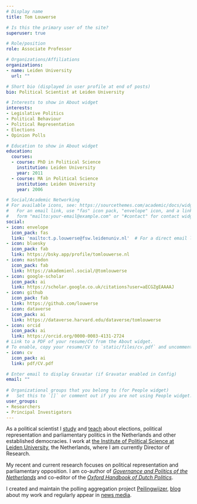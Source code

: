 ```yaml
---
# Display name
title: Tom Louwerse

# Is this the primary user of the site?
superuser: true

# Role/position
role: Associate Professor

# Organizations/Affiliations
organizations:
- name: Leiden University
  url: ""

# Short bio (displayed in user profile at end of posts)
bio: Political Scientist at Leiden University

# Interests to show in About widget
interests:
- Legislative Politics
- Political Behaviour
- Political Representation
- Elections
- Opinion Polls

# Education to show in About widget
education:
  courses:
  - course: PhD in Political Science
    institution: Leiden University
    year: 2011
  - course: MA in Political Science
    institution: Leiden University
    year: 2006

# Social/Academic Networking
# For available icons, see: https://sourcethemes.com/academic/docs/widgets/#icons
#   For an email link, use "fas" icon pack, "envelope" icon, and a link in the
#   form "mailto:your-email@example.com" or "#contact" for contact widget.
social:
- icon: envelope
  icon_pack: fas
  link: 'mailto:t.p.louwerse@fsw.leidenuniv.nl'  # For a direct email link, use "mailto:test@example.org".
- icon: bluesky
  icon_pack: fab
  link: https://bsky.app/profile/tomlouwerse.nl
- icon: mastodon
  icon_pack: fab
  link: https://akademienl.social/@tomlouwerse
- icon: google-scholar
  icon_pack: ai
  link: https://scholar.google.co.uk/citations?user=aECGZgEAAAAJ
- icon: github
  icon_pack: fab
  link: https://github.com/louwerse
- icon: dataverse
  icon_pack: ai
  link: https://dataverse.harvard.edu/dataverse/tomlouwerse
- icon: orcid
  icon_pack: ai
  link: https://orcid.org/0000-0003-4131-2724
# Link to a PDF of your resume/CV from the About widget.
# To enable, copy your resume/CV to `static/files/cv.pdf` and uncomment the lines below.  
- icon: cv
  icon_pack: ai
  link: pdf/CV.pdf

# Enter email to display Gravatar (if Gravatar enabled in Config)
email: ""
  
# Organizational groups that you belong to (for People widget)
#   Set this to `[]` or comment out if you are not using People widget.  
user_groups:
- Researchers
- Principal Investigators
---
```


As a political scientist I [study](#projects) and [teach](#teaching) about elections, political representation and parliamentary politics in the Netherlands and other established democracies. I work at [the Institute of Political Science at Leiden University](https://www.universiteitleiden.nl/en/staffmembers/tom-louwerse), the Netherlands, where I am currently Director of Research.

My recent and current research focuses on political representation and parliamentary opposition. I am co-author of [*Governance and Politics of the Netherlands*](/publication/2020-andeweg-irwin-louwerse/) and co-editor of the [*Oxford Handbook of Dutch Politics*](/publication/2024-de-lange-louwerse-t-hart-van-ham/).  

I created and maintain the polling aggregation project [Peilingwijzer](http://peilingwijzer.tomlouwerse.nl), [blog](#blogs) about my work and regularly appear in [news media](#media).
